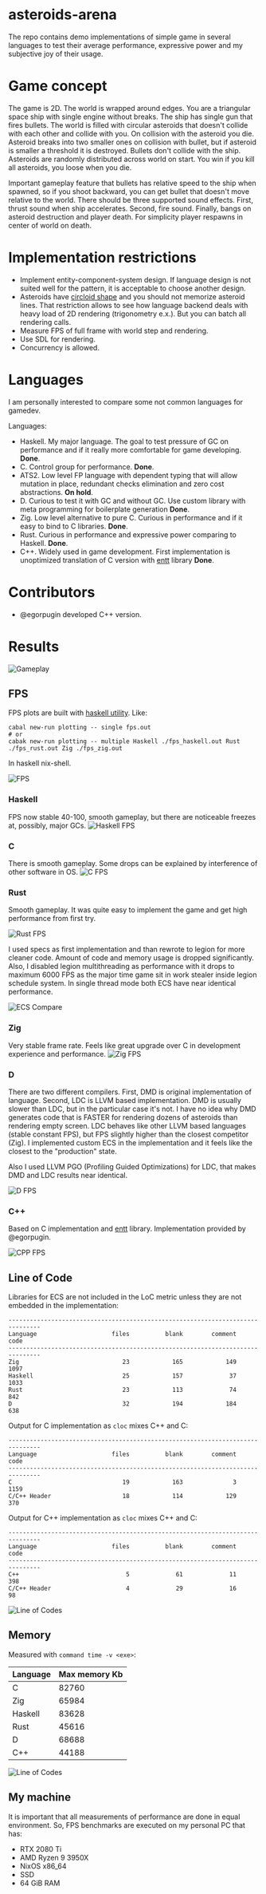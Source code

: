# asteroids-arena

The repo contains demo implementations of simple game in several languages to test their average performance, expressive power and my subjective
joy of their usage.

# Game concept

The game is 2D. The world is wrapped around edges. You are a triangular space ship with single engine without breaks. The ship has single gun that fires bullets.
The world is filled with circular asteroids that doesn't collide with each other and collide with you. On collision with the asteroid
you die. Asteroid breaks into two smaller ones on collision with bullet, but if asteroid is smaller a threshold it is destroyed. Bullets
don't collide with the ship. Asteroids are randomly distributed across world on start. You win if you kill all asteroids, you loose when
you die.

Important gameplay feature that bullets has relative speed to the ship when spawned, so if you shoot backward, you can get bullet that doesn't move relative to
the world. There should be three supported sound effects. First, thrust sound when ship accelerates. Second, fire sound. Finally, bangs on asteroid destruction and player death. For simplicity player respawns in center of world on death.

# Implementation restrictions

* Implement entity-component-system design. If language design is not suited well for the pattern, it is acceptable to choose another design.
* Asteroids have [circloid shape](./c/asteroids/src/render.c#L35) and you should not memorize asteroid lines. That restriction allows to see how language backend
deals with heavy load of 2D rendering (trigonometry e.x.). But you can batch all rendering calls.
* Measure FPS of full frame with world step and rendering.
* Use SDL for rendering.
* Concurrency is allowed.

# Languages

I am personally interested to compare some not common languages for gamedev.

Languages:
- Haskell. My major language. The goal to test pressure of GC on performance and if it really more comfortable for game developing. **Done**.
- C. Control group for performance. **Done**.
- ATS2. Low level FP language with dependent typing that will allow mutation in place, redundant checks elimination and zero cost abstractions. **On hold**.
- D. Curious to test it with GC and without GC. Use custom library with meta programming for boilerplate generation **Done**.
- Zig. Low level alternative to pure C. Curious in performance and if it easy to bind to C libraries. **Done**.
- Rust. Curious in performance and expressive power comparing to Haskell. **Done**.
- С++. Widely used in game development. First implementation is unoptimized translation of C version with [entt](https://github.com/skypjack/entt) library **Done**.

# Contributors

- @egorpugin developed C++ version.

# Results

![Gameplay](./screenshots/c_001.png)

## FPS

FPS plots are built with [haskell utility](./haskell/plotting). Like:
```
cabal new-run plotting -- single fps.out
# or
cabak new-run plotting -- multiple Haskell ./fps_haskell.out Rust ./fps_rust.out Zig ./fps_zig.out
```
In haskell nix-shell.

![FPS](./fps_many.png)

### Haskell
FPS now stable 40-100, smooth gameplay, but there are noticeable freezes at, possibly, major GCs.
![Haskell FPS](./haskell/fps.png)

### C
There is smooth gameplay. Some drops can be explained by interference of other software in OS.
![C FPS](./c/asteroids/fps.png)

### Rust
Smooth gameplay. It was quite easy to implement the game and get high performance from first try.

![Rust FPS](./rust/fps.png)

I used specs as first implementation and than rewrote to legion for more cleaner code. Amount of code
and memory usage is dropped significantly. Also, I disabled legion multithreading as performance
with it drops to maximum 6000 FPS as the major time game sit in work stealer inside legion schedule system.
In single thread mode both ECS have near identical performance.

![ECS Compare](./rust/asteroids/ecs_compare.png)

### Zig
Very stable frame rate. Feels like great upgrade over C in development experience and performance.
![Zig FPS](./zig/asteroids/fps.png)

### D
There are two different compilers. First, DMD is original implementation of language. Second, LDC is
LLVM based implementation. DMD is usually slower than LDC, but in the particular case it's not. I have
no idea why DMD generates code that is FASTER for rendering dozens of asteroids than rendering empty screen.
LDC behaves like other LLVM based languages (stable constant FPS), but FPS slightly higher than the closest competitor (Zig).
I implemented custom ECS in the implementation and it feels like the closest to the "production" state.

Also I used LLVM PGO (Profiling Guided Optimizations) for LDC, that makes DMD and LDC results near identical.

![D FPS](./d/asteroids/fps_many.png)

### C++

Based on C implementation and [entt](https://github.com/skypjack/entt) library. Implementation provided by @egorpugin.

![CPP FPS](./cpp/asteroids/fps_many.png)

## Line of Code

Libraries for ECS are not included in the LoC metric unless they are not embedded in the implementation:
```
-------------------------------------------------------------------------------
Language                     files          blank        comment           code
-------------------------------------------------------------------------------
Zig                             23            165            149           1097
Haskell                         25            157             37           1033
Rust                            23            113             74            842
D                               32            194            184            638
```

Output for C implementation as `cloc` mixes C++ and C:
```
-------------------------------------------------------------------------------
Language                     files          blank        comment           code
-------------------------------------------------------------------------------
C                               19            163              3           1159
C/C++ Header                    18            114            129            370

```

Output for C++ implementation as `cloc` mixes C++ and C:
```
-------------------------------------------------------------------------------
Language                     files          blank        comment           code
-------------------------------------------------------------------------------
C++                              5             61             11            398
C/C++ Header                     4             29             16             98
```

![Line of Codes](./code_lines.png)

## Memory

Measured with `command time -v <exe>`:

| Language | Max memory Kb |
|----------|---------------|
| C        | 82760         |
| Zig      | 65984         |
| Haskell  | 83628         |
| Rust     | 45616         |
| D        | 68688         |
| C++      | 44188         |

![Line of Codes](./memory.png)

## My machine

It is important that all measurements of performance are done in equal environment. So, FPS benchmarks are executed on my personal PC that has:
* RTX 2080 Ti
* AMD Ryzen 9 3950X
* NixOS x86_64  
* SSD
* 64 GiB RAM
